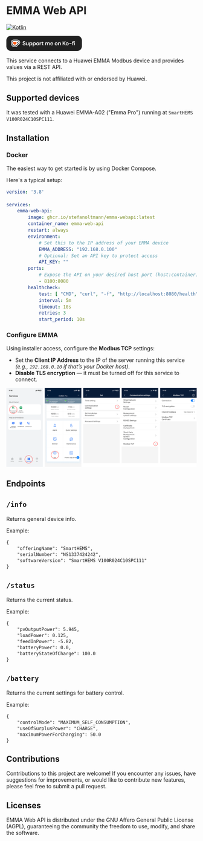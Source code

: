 # EMMA Web API

[![Kotlin](https://img.shields.io/badge/kotlin-2.1.21-blue.svg?logo=kotlin)](httpw://kotlinlang.org)

<a href="https://ko-fi.com/StefanOltmann">
    <img src="assets/support_me_on_kofi_dark.png" alt="Support me on Ko-fi" width="200">
</a>

This service connects to a Huawei EMMA Modbus device and provides values via a REST API.

This project is not affiliated with or endorsed by Huawei.

## Supported devices

It was tested with a Huawei EMMA-A02 ("Emma Pro") running at `SmartHEMS V100R024C10SPC111`.

## Installation

### Docker

The easiest way to get started is by using Docker Compose.

Here's a typical setup:

```yaml
version: '3.8'

services:
    emma-web-api:
        image: ghcr.io/stefanoltmann/emma-webapi:latest
        container_name: emma-web-api
        restart: always
        environment:
            # Set this to the IP address of your EMMA device
            EMMA_ADDRESS: "192.168.0.100"
            # Optional: Set an API key to protect access
            API_KEY: ""
        ports:
            # Expose the API on your desired host port (host:container)
            - 8100:8080
        healthcheck:
            test: [ "CMD", "curl", "-f", "http://localhost:8080/health" ]
            interval: 5m
            timeout: 10s
            retries: 3
            start_period: 10s
```

### Configure EMMA

Using installer access, configure the **Modbus TCP** settings:

- Set the **Client IP Address** to the IP of the server running this service  
  *(e.g., `192.168.0.10` if that’s your Docker host)*.
- **Disable TLS encryption** — it must be turned off for this service to connect.

![App Settings](assets/app_settings.png)

## Endpoints

## `/info`

Returns general device info.

Example:

```
{
    "offeringName": "SmartHEMS",
    "serialNumber": "NS1337424242",
    "softwareVersion": "SmartHEMS V100R024C10SPC111"
}
```

## `/status`

Returns the current status.

Example:

```
{
    "pvOutputPower": 5.945,
    "loadPower": 0.125,
    "feedInPower": -5.82,
    "batteryPower": 0.0,
    "batteryStateOfCharge": 100.0
}
```

## `/battery`

Returns the current settings for battery control.

Example:

```
{
    "controlMode": "MAXIMUM_SELF_CONSUMPTION",
    "useOfSurplusPower": "CHARGE",
    "maximumPowerForCharging": 50.0
}
```

## Contributions

Contributions to this project are welcome! If you encounter any issues,
have suggestions for improvements, or would like to contribute new features,
please feel free to submit a pull request.

## Licenses

EMMA Web API is distributed under the GNU Affero General Public License (AGPL),
guaranteeing the community the freedom to use, modify, and share the software.
